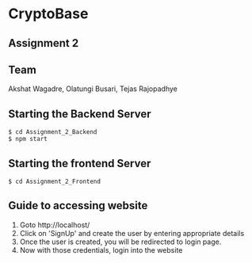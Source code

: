 # CryptoBase

## Assignment 2

## Team 

Akshat Wagadre, Olatungi Busari, Tejas Rajopadhye

## Starting the Backend Server 

```
$ cd Assignment_2_Backend
$ npm start

```

## Starting the frontend Server

```
$ cd Assignment_2_Frontend

```


## Guide to accessing website

1. Goto http://localhost/
2. Click on 'SignUp' and create the user by entering appropriate details
3. Once the user is created, you will be redirected to login page.
4. Now with those credentials, login into the website

